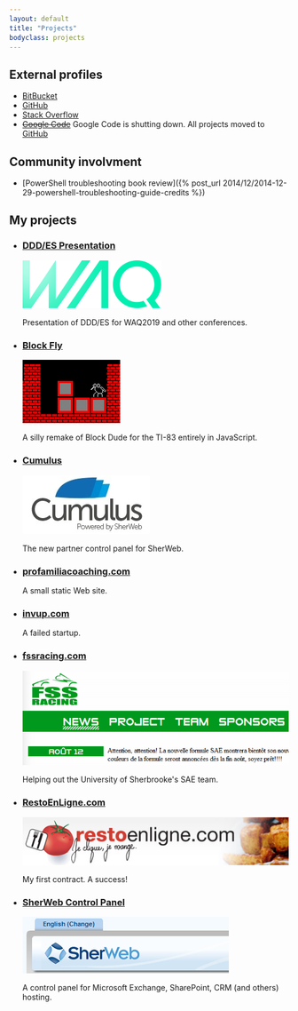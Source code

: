 ```yaml
---
layout: default
title: "Projects"
bodyclass: projects
---
```


## External profiles ##

* [BitBucket](https://bitbucket.org/cdroulers)
* [GitHub](https://github.com/cdroulers)
* [Stack Overflow](http://stackoverflow.com/users/229726/christian-droulers)
* <del>[Google Code](https://code.google.com/u/droulers.christian/)</del> Google Code is shutting down. All projects moved to [GitHub](https://github.com/cdroulers)

## Community involvment ##

* [PowerShell troubleshooting book review]({% post_url 2014/12/2014-12-29-powershell-troubleshooting-guide-credits %})

## My projects ##

<ul>
    <li>
        <h3><a href="/projects/ddd-event-sourcing-presentation/">DDD/ES Presentation</a></h3>
        <img src="/projects/ddd-event-sourcing-presentation/logo.svg" alt="Screenshot of site logo" style="width: 250px">
        <p>Presentation of DDD/ES for WAQ2019 and other conferences.</p>
    </li>
    <li>
        <h3><a href="/projects/block-fly/">Block Fly</a></h3>
        <img src="/projects/block-fly/logo.png" alt="Screenshot of site logo">
        <p>A silly remake of Block Dude for the TI-83 entirely in JavaScript.</p>
    </li>
    <li>
        <h3><a href="/projects/cumulus/">Cumulus</a></h3>
        <img src="/projects/cumulus/logo.jpg" alt="Screenshot of site logo">
        <p>The new partner control panel for SherWeb.</p>
    </li>
    <li>
        <h3><a href="/projects/profamiliacoaching/">profamiliacoaching.com</a></h3>
        <p>A small static Web site.</p>
    </li>
    <li>
        <h3><a href="/projects/invup/">invup.com</a></h3>
        <p>A failed startup.</p>
    </li>
    <li>
        <h3><a href="/projects/fss-racing/">fssracing.com</a></h3>
        <img src="/projects/fss-racing/logo.png" alt="Screenshot of site logo">
        <p>Helping out the University of Sherbrooke's SAE team.</p>
    </li>
    <li>
        <h3><a href="/projects/restoenligne.com/">RestoEnLigne.com</a></h3>
        <img src="/projects/restoenligne.com/logo.jpg" alt="Screenshot of site logo">
        <p>My first contract. A success!</p>
    </li>
    <li>
        <h3><a href="/projects/sherweb-control-panel/">SherWeb Control Panel</a></h3>
        <img src="/projects/sherweb-control-panel/logo.jpg" alt="Screenshot of logo">
        <p>A control panel for Microsoft Exchange, SharePoint, CRM (and others) hosting.</p>
    </li>
</ul>